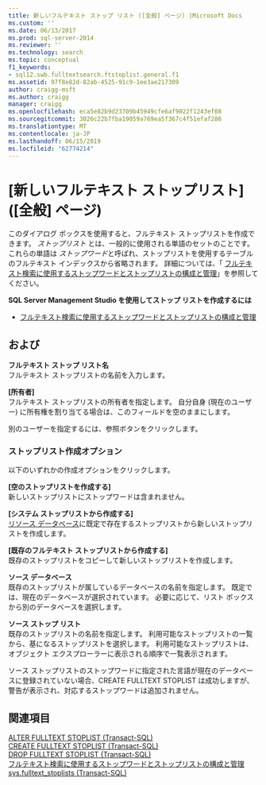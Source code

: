 ```yaml
---
title: 新しいフルテキスト ストップ リスト ([全般] ページ) |Microsoft Docs
ms.custom: ''
ms.date: 06/13/2017
ms.prod: sql-server-2014
ms.reviewer: ''
ms.technology: search
ms.topic: conceptual
f1_keywords:
- sql12.swb.fulltextsearch.ftstoplist.general.f1
ms.assetid: 97f8e82d-82ab-4525-91c9-1ee3ae217309
author: craigg-msft
ms.author: craigg
manager: craigg
ms.openlocfilehash: eca5e82b9d23709b45949cfe6af9022f1243ef08
ms.sourcegitcommit: 3026c22b7fba19059a769ea5f367c4f51efaf286
ms.translationtype: MT
ms.contentlocale: ja-JP
ms.lasthandoff: 06/15/2019
ms.locfileid: "62774214"
---
```

# <a name="new-full-text-stoplist-general-page"></a>[新しいフルテキスト ストップリスト] ([全般] ページ)
  このダイアログ ボックスを使用すると、フルテキスト ストップリストを作成できます。 *ストップリスト* とは、一般的に使用される単語のセットのことです。これらの単語は *ストップワード*と呼ばれ、ストップリストを使用するテーブルのフルテキスト インデックスから省略されます。 詳細については、「 [フルテキスト検索に使用するストップワードとストップリストの構成と管理](../relational-databases/search/full-text-search.md)」を参照してください。  
  
 **SQL Server Management Studio を使用してストップ リストを作成するには**  
  
-   [フルテキスト検索に使用するストップワードとストップリストの構成と管理](../relational-databases/search/full-text-search.md)  
  
## <a name="options"></a>および  
 **フルテキスト ストップ リスト名**  
 フルテキスト ストップリストの名前を入力します。  
  
 **[所有者]**  
 フルテキスト ストップリストの所有者を指定します。 自分自身 (現在のユーザー) に所有権を割り当てる場合は、このフィールドを空のままにします。  
  
 別のユーザーを指定するには、参照ボタンをクリックします。  
  
### <a name="create-stoplist-options"></a>ストップリスト作成オプション  
 以下のいずれかの作成オプションをクリックします。  
  
 **[空のストップリストを作成する]**  
 新しいストップリストにストップワードは含まれません。  
  
 **[システム ストップリストから作成する]**  
 [リソース データベース](../relational-databases/databases/resource-database.md)に既定で存在するストップリストから新しいストップリストを作成します。  
  
 **[既存のフルテキスト ストップリストから作成する]**  
 既存のストップリストをコピーして新しいストップリストを作成します。  
  
 **ソース データベース**  
 既存のストップリストが属しているデータベースの名前を指定します。 既定では、現在のデータベースが選択されています。 必要に応じて、リスト ボックスから別のデータベースを選択します。  
  
 **ソース ストップ リスト**  
 既存のストップリストの名前を指定します。 利用可能なストップリストの一覧から、基になるストップリストを選択します。 利用可能なストップリストは、オブジェクト エクスプローラーに表示される順序で一覧表示されます。  
  
 ソース ストップリストのストップワードに指定された言語が現在のデータベースに登録されていない場合、CREATE FULLTEXT STOPLIST は成功しますが、警告が表示され、対応するストップワードは追加されません。  
  
## <a name="see-also"></a>関連項目  
 [ALTER FULLTEXT STOPLIST &#40;Transact-SQL&#41;](/sql/t-sql/statements/alter-fulltext-stoplist-transact-sql)   
 [CREATE FULLTEXT STOPLIST &#40;Transact-SQL&#41;](/sql/t-sql/statements/create-fulltext-stoplist-transact-sql)   
 [DROP FULLTEXT STOPLIST &#40;Transact-SQL&#41;](/sql/t-sql/statements/drop-fulltext-stoplist-transact-sql)   
 [フルテキスト検索に使用するストップワードとストップリストの構成と管理](../relational-databases/search/full-text-search.md)   
 [sys.fulltext_stoplists &#40;Transact-SQL&#41;](/sql/relational-databases/system-catalog-views/sys-fulltext-stoplists-transact-sql)  
  
  
